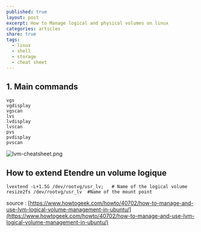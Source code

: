 ```yaml
---
published: true
layout: post
excerpt: How to Manage logical and physical volumes on linux
categories: articles
share: true
tags:
  - linux
  - shell
  - storage
  - cheat sheet
---
```

## 1. Main commands 
```shell
vgs
vgdisplay
vgscan
lvs
lvdisplay
lvscan
pvs
pvdisplay
pvscan
```

![lvm-cheatsheet.png]({{site.baseurl}}/images/lvm-cheatsheet.png)


## How to extend Etendre un volume logique
```shell
lvextend -L+1.5G /dev/rootvg/usr_lv;   # Name of the logical volume
resize2fs /dev/rootvg/usr_lv  #Name of the mount point
```


source : [https://www.howtogeek.com/howto/40702/how-to-manage-and-use-lvm-logical-volume-management-in-ubuntu/](https://www.howtogeek.com/howto/40702/how-to-manage-and-use-lvm-logical-volume-management-in-ubuntu/)
